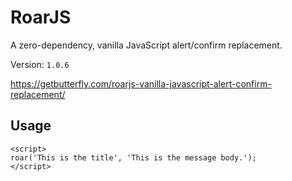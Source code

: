 # RoarJS
A zero-dependency, vanilla JavaScript alert/confirm replacement.

Version: `1.0.6`

https://getbutterfly.com/roarjs-vanilla-javascript-alert-confirm-replacement/

## Usage

```
<script>
roar('This is the title', 'This is the message body.');
</script>
```
